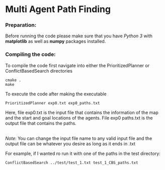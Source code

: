 # Multi Agent Path Finding

### Preparation:
Before running the code please make sure that you have *Python 3* with **matplotlib** as well as **numpy** packages installed.
<br/>

### Compiling the code:
To compile the code first navigate into either the PrioritizedPlanner or ConflictBasedSearch directories
```linux
cmake .
make
```
To execute the code after making the executable
```linux
PrioritizedPlanner exp0.txt exp0_paths.txt
```
Here, file exp0.txt is the input file that contains the information of the map and the
start and goal locations of the agents. File exp0 paths.txt is the output file that
contains the paths.
<br/><br/>

*Note*: You can change the input file name to any valid input file and the output file can be whatever you desire as long as it ends in .txt
<br/>

For example, if I wanted ro run it with one of the paths in the test directory:
```linux
ConflictBasedSearch ../test/test_1.txt test_1_CBS_paths.txt
```

<br/>
